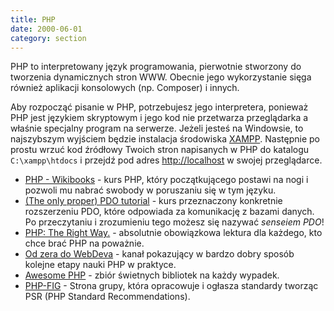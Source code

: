 ```yaml
---
title: PHP
date: 2000-06-01
category: section
---
```


PHP to interpretowany język programowania, pierwotnie stworzony do tworzenia dynamicznych stron WWW. Obecnie jego wykorzystanie sięga również aplikacji konsolowych (np. Composer) i innych.

Aby rozpocząć pisanie w PHP, potrzebujesz jego interpretera, ponieważ PHP jest językiem skryptowym i jego kod nie przetwarza przeglądarka a właśnie specjalny program na serwerze. Jeżeli jesteś na Windowsie, to najszybszym wyjściem będzie instalacja środowiska [XAMPP]. Następnie po prostu wrzuć kod źródłowy Twoich stron napisanych w PHP do katalogu `C:\xampp\htdocs` i przejdź pod adres [http://localhost][localhost] w swojej przeglądarce.

- [PHP - Wikibooks] - kurs PHP, który początkującego postawi na nogi i pozwoli mu nabrać swobody w poruszaniu się w tym języku.
- [(The only proper) PDO tutorial] - kurs przeznaczony konkretnie rozszerzeniu PDO, które odpowiada za komunikację z bazami danych. Po przeczytaniu i zrozumieniu tego możesz się nazywać *senseiem PDO*!
- [PHP: The Right Way.] - absolutnie obowiązkowa lektura dla każdego, kto chce brać PHP na poważnie.
- [Od zera do WebDeva] - kanał pokazujący w bardzo dobry sposób kolejne etapy nauki PHP w praktyce.
- [Awesome PHP] - zbiór świetnych bibliotek na każdy wypadek.
- [PHP-FIG] - Strona grupy, która opracowuje i ogłasza standardy tworząc PSR (PHP Standard Recommendations).

[XAMPP]: https://www.apachefriends.org/pl/index.html
[localhost]: http://localhost
[PHP - Wikibooks]: https://pl.wikibooks.org/wiki/PHP
[(The only proper) PDO tutorial]: https://phpdelusions.net/pdo
[PHP: The Right Way.]: http://pl.phptherightway.com/
[Od zera do WebDeva]: https://www.youtube.com/channel/UCrSxel4Mheo6XA8IPMA-3ZQ
[Awesome PHP]: https://github.com/ziadoz/awesome-php
[PHP-FIG]: http://www.php-fig.org